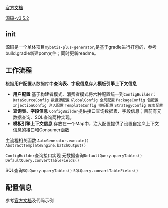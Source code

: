 
[官方文档](https://baomidou.com)

[源码-v3.5.2](https://github.com/baomidou/generator)

## init

源码是一个单体项目`mybatis-plus-generator`,是基于gradle进行打包的，参考build.gradle新建pom文件；同时更新readme。

## 工作流程

根据**用户配置**从数据库中**查询表、字段信息**存入**模板引擎上下文信息**

- **用户配置**  基于构建者模式、消费者模式将六种配置统一到`ConfigBuilder`：<br>
`DataSourceConfig 数据源配置` `GlobalConfig 全局配置` `PackageConfig 包配置` `InjectionConfig 注入配置` `TemplateConfig 模板配置` `StrategyConfig 库表配置` 
- **查询表、字段信息**  `ConfigBuilder`提供接口查询数据表、字段信息；目前有元数据查询、SQL查询两种实现。
- **模板引擎上下文信息**  存放在一个Map中，注入配置提供了设置自定义上下文信息的接口和Consumer函数

主流程相关函数  `AutoGenerator.execute()` `AbstractTemplateEngine.batchOutput()`

`ConfigBuilder`查询接口实现  元数据查询`DefaultQuery.queryTables()` `DefaultQuery.convertTableFields()`

SQL查询`SQLQuery.queryTables()` `SQLQuery.convertTableFields()`

## 配置信息

参考[官方文档](https://baomidou.com)及代码示例